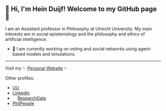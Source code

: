 ## 👋 Hi, I'm Hein Duijf! Welcome to my GitHub page 🥳

I am an Assistant professor in Philosophy at Utrecht University. My main interests are in social epistemology and the philosophy and ethics of artificial intelligence. 

- 🚀 I am currently working on voting and social networks using agent-based models and simulations. 

---
Visit my ✨ [Personal Website](https://heinduijf.super.site/) ✨

Other profiles:
- [UU](https://www.uu.nl/staff/hwaduijf)
- [LinkedIn](https://www.linkedin.com/in/hein-duijf-82969080)
- <img src="https://raw.github.com/FortAwesome/Font-Awesome/6.x/svgs/brands/researchgate.svg" width="12" height="12"> [ResearchGate](https://www.researchgate.net/profile/Hein-Duijf)
- [PhilPeople](https://philpeople.org/profiles/hein-duijf)

<!--
**HeinDuijf/HeinDuijf** is a ✨ _special_ ✨ repository because its `README.md` (this file) appears on your GitHub profile.

Here are some ideas to get you started:

- 🔭 I’m currently working on ...
- 🌱 I’m currently learning ...
- 👯 I’m looking to collaborate on ...
- 🤔 I’m looking for help with ...
- 💬 Ask me about ...
- 📫 How to reach me: ...
- 😄 Pronouns: ...
- ⚡ Fun fact: ...
-->
